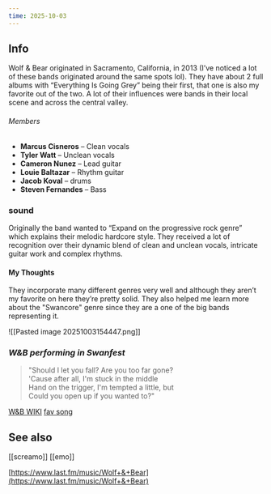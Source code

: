 ```yaml
---
time: 2025-10-03
---
```


## Info

Wolf & Bear originated in Sacramento, California, in 2013 (I’ve noticed a lot of these bands originated around the same spots lol). They have about 2 full albums with “Everything Is Going Grey” being their first, that one is also my favorite out of the two. A lot of their influences were bands in their local scene and across the central valley.
###### Members
- **Marcus Cisneros** – Clean vocals
- **Tyler Watt** – Unclean vocals
- **Cameron Nunez** – Lead guitar
- **Louie Baltazar** – Rhythm guitar
- **Jacob Koval** – drums
- **Steven Fernandes** – Bass
### sound
Originally the band wanted to “Expand on the progressive rock genre” which explains their melodic hardcore style. They received a lot of recognition over their dynamic blend of clean and unclean vocals, intricate guitar work and complex rhythms.
#### My Thoughts
They incorporate many different genres very well and although they aren’t my favorite on here they’re pretty solid. They also helped me learn more about the "Swancore" genre since they are a one of the big bands representing it.

![[Pasted image 20251003154447.png]]
### *W&B performing in Swanfest*

>"Should I let you fall? Are you too far gone?  
'Cause after all, I'm stuck in the middle  
Hand on the trigger, I'm tempted a little, but  
Could you open up if you wanted to?"

[W&B WIKI](https://www.last.fm/music/Wolf+&+Bear)
[fav song](https://genius.com/Wolf-and-bear-deleto-lyrics)
## See also
 [[screamo]]
 [[emo]]

[https://www.last.fm/music/Wolf+&+Bear](https://www.last.fm/music/Wolf+&+Bear)